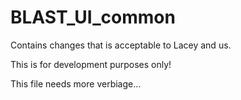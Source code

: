 # BLAST_UI_common
Contains changes that is acceptable to Lacey and us.

This is for development purposes only!

This file needs more verbiage...
